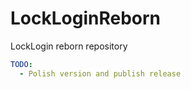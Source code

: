 # LockLoginReborn
LockLogin reborn repository


```yaml
TODO:
  - Polish version and publish release
```
